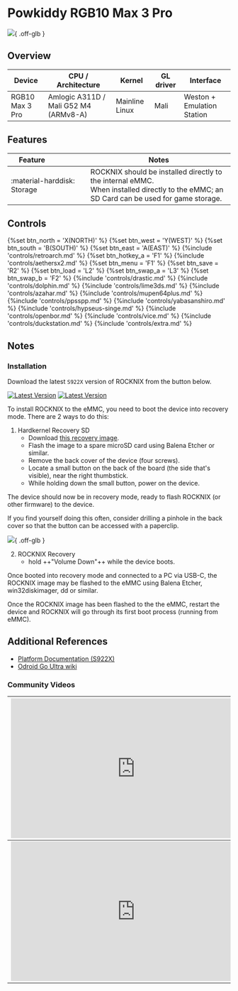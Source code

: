 # Powkiddy RGB10 Max 3 Pro

![](../../_inc/images/devices/powkiddy-rgb10max3pro.png){ .off-glb }

## Overview

| Device | CPU / Architecture | Kernel | GL driver | Interface |
| -- | -- | -- | -- | -- |
| RGB10 Max 3 Pro | Amlogic A311D / Mali G52 M4 (ARMv8-A) | Mainline Linux | Mali | Weston + Emulation Station |

## Features

| Feature&nbsp;&nbsp;&nbsp;&nbsp;&nbsp;&nbsp;&nbsp;&nbsp;&nbsp;&nbsp;&nbsp;&nbsp;&nbsp;&nbsp;&nbsp;&nbsp; | Notes |
| -- | -- |
| :material-harddisk: Storage | ROCKNIX should be installed directly to the internal eMMC. <br> When installed directly to the eMMC; an SD Card can be used for game storage. |

## Controls

{%set btn_north = 'X(NORTH)' %}
{%set btn_west = 'Y(WEST)' %}
{%set btn_south = 'B(SOUTH)' %}
{%set btn_east = 'A(EAST)' %}
{%include 'controls/retroarch.md' %}
{%set btn_hotkey_a = 'F1' %}
{%include 'controls/aethersx2.md' %}
{%set btn_menu = 'F1' %}
{%set btn_save = 'R2' %}
{%set btn_load = 'L2' %}
{%set btn_swap_a = 'L3' %}
{%set btn_swap_b = 'F2' %}
{%include 'controls/drastic.md' %}
{%include 'controls/dolphin.md' %}
{%include 'controls/lime3ds.md' %}
{%include 'controls/azahar.md' %}
{%include 'controls/mupen64plus.md' %}
{%include 'controls/ppsspp.md' %}
{%include 'controls/yabasanshiro.md' %}
{%include 'controls/hypseus-singe.md' %}
{%include 'controls/openbor.md' %}
{%include 'controls/vice.md' %}
{%include 'controls/duckstation.md' %}
{%include 'controls/extra.md' %}

## Notes

### Installation

Download the latest `S922X` version of ROCKNIX from the button below.

[![Latest Version](https://img.shields.io/github/release/ROCKNIX/distribution.svg?labelColor=111111&color=FF5555&label=Latest&style=flat#only-light)](https://github.com/ROCKNIX/distribution/releases/latest)
[![Latest Version](https://img.shields.io/github/release/ROCKNIX/distribution.svg?labelColor=dddddd&color=FF5555&label=Latest&style=flat#only-dark)](https://github.com/ROCKNIX/distribution/releases/latest)

To install ROCKNIX to the eMMC, you need to boot the device into recovery mode. There are 2 ways to do this:

1. Hardkernel Recovery SD
    - Download [this recovery image](https://wiki.odroid.com/odroid_go_ultra/os_image/recovery).
    - Flash the image to a spare microSD card using Balena Etcher or similar.
    - Remove the back cover of the device (four screws).
    - Locate a small button on the back of the board (the side that's visible), near the right thumbstick.
    - While holding down the small button, power on the device.

The device should now be in recovery mode, ready to flash ROCKNIX (or other firmware) to the device.

If you find yourself doing this often, consider drilling a pinhole in the back cover so that the button can be accessed with a paperclip.

![](../../_inc/images/devices/mods/powkiddy-rgb10max3pro-mod1.png){ .off-glb }

2. ROCKNIX Recovery
    - hold ++"Volume Down"++ while the device boots.  

Once booted into recovery mode and connected to a PC via USB-C, the ROCKNIX image may be flashed to the eMMC using Balena Etcher, win32diskimager, dd or similar.

Once the ROCKNIX image has been flashed to the the eMMC, restart the device and ROCKNIX will go through its first boot process (running from eMMC).

## Additional References

- [Platform Documentation (S922X)](https://github.com/ROCKNIX/distribution/blob/main/documentation/PER_DEVICE_DOCUMENTATION/S922X)
- [Odroid Go Ultra wiki](https://wiki.odroid.com/odroid_go_ultra/odroid_go_ultra)

### Community Videos

| <iframe width="560" height="315" src="https://www.youtube.com/embed/X9wbPY5qf6o?si=nIUFXmEcsRswl2ij&amp;start=316" title="YouTube video player" frameborder="0" allow="accelerometer; autoplay; clipboard-write; encrypted-media; gyroscope; picture-in-picture; web-share" allowfullscreen></iframe> | <iframe width="560" height="315" src="https://www.youtube.com/embed/_dXk5UjZ_Kg?si=AxdJyrBZ4JamiHqq&amp;start=316" title="YouTube video player" frameborder="0" allow="accelerometer; autoplay; clipboard-write; encrypted-media; gyroscope; picture-in-picture; web-share" allowfullscreen></iframe> |
| -- | -- |
| <iframe width="560" height="315" src="https://www.youtube.com/embed/3y8RJ33CQ2A?si=y4vckUqDAsfP362J&amp;start=316" title="YouTube video player" frameborder="0" allow="accelerometer; autoplay; clipboard-write; encrypted-media; gyroscope; picture-in-picture; web-share" allowfullscreen></iframe> |



